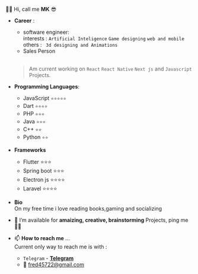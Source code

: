👋🏽 Hi, call me **MK** 😎
- **Career** :
  - software engineer:<br>
  interests : ``Artificial Inteligence``  ``Game designing``  ``web and mobile`` <br>
  others : `` 3d designing and Animations``<br>
  - Sales Person <br><br>
    
  > Am current working on ``React`` ``React Native``  ``Next js`` and ``Javascript`` Projects. <br>
  
- **Programming Languages**:
  - JavaScript ``⭐⭐⭐⭐⭐``
  - Dart ``⭐⭐⭐⭐``
  - PHP ``⭐⭐⭐``
  - Java ``⭐⭐⭐``
  - C++ ``⭐⭐``
  - Python ``⭐⭐``
- **Frameworks**
  - Flutter ⭐⭐⭐
  - Spring boot ⭐⭐⭐
  - Electron js ⭐⭐⭐⭐
  - Laravel ⭐⭐⭐⭐
- **Bio** <br>
  On my free time i love reading books,gaming and socializing
- 💞️ I’m available for **amaizing, creative, brainstorming** Projects,  ping me ✌🏽
- 📫 **How to reach me** ...<br>
  Current only way to reach me is with :<br>
  - ``Telegram`` - **[Telegram](https://t.me/Mk_7_6)**
  - 💌 fred45722@gmail.com <br><br>

<!---
freddy777-01/freddy777-01 is a ✨ special ✨ repository because its `README.md` (this file) appears on your GitHub profile.
You can click the Preview link to take a look at your changes.
--->
